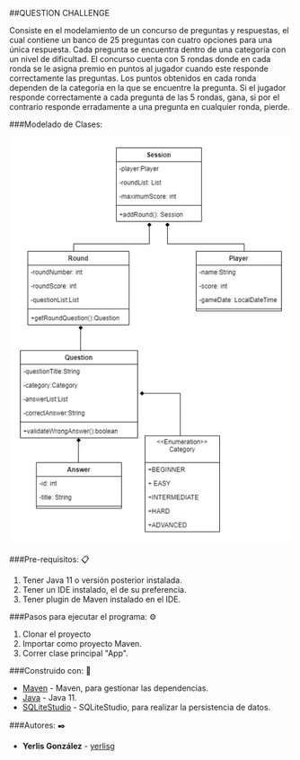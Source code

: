 ##QUESTION CHALLENGE

Consiste en el modelamiento de un concurso de preguntas y respuestas, el cual contiene un banco de 25 preguntas 
con cuatro opciones para una única respuesta. Cada pregunta se encuentra dentro de una categoría con un nivel de
dificultad. El concurso cuenta con 5 rondas donde en cada ronda se le asigna premio en puntos al jugador cuando
este responde correctamente las preguntas. Los puntos obtenidos en cada ronda dependen de la categoría en la que 
se encuentre la pregunta. Si el jugador responde correctamente a cada pregunta de las 5 rondas, gana, si por el 
contrario responde erradamente a una pregunta en cualquier ronda, pierde. 


###Modelado de Clases:

![Diagrama de Clases](DiagramaDeClasesUML.jpg)



###Pre-requisitos: 📋


1. Tener Java 11 o versión posterior instalada.
2. Tener un IDE instalado, el de su preferencia. 
3. Tener plugin de Maven instalado en el IDE.



###Pasos para ejecutar el programa: ⚙️

1. Clonar el proyecto
2. Importar como proyecto Maven. 
3. Correr clase principal "App".

###Construido con:  🔧️

* [Maven](https://maven.apache.org/) - Maven, para gestionar las dependencias.
* [Java](https://www.oracle.com/java/technologies/downloads/#java11) - Java 11.
* [SQLiteStudio](https://sqlitestudio.pl/) - SQLiteStudio, para realizar la persistencia de datos. 


###Autores: ✒️
* **Yerlis González** - [yerlisg](https://github.com/yerlisg)














